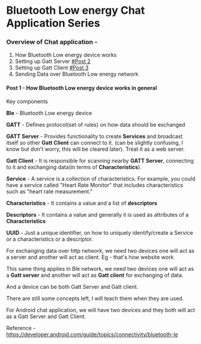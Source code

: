 # Bluetooth Low energy Chat Application Series

### Overview of Chat application -

1. How Bluetooth Low energy device works
2. Setting up Gatt Server [#Post 2](http://www.rahullohra.com/p/5c0c2264e7319d147ec27b63)
3. Setting up Gatt Client [#Post 3](http://www.rahullohra.com/p/5c227ada01d2df134d78d45e)
4. Sending Data over Bluetooth Low energy network

#### Post 1 - How Bluetooth Low energy device works in general

Key components

**Ble** - Bluetooth Low energy device

**GATT** - Defines protocol(set of rules) on how data should be exchanged

**GATT Server** - Provides functionality to create **Services** and broadcast itself so other **Gatt Client** can connect to it. (can be slightly confusing, I know but don't worry, this will be cleared later). Treat it as a web server.

**Gatt Client** - It is responsible for scanning nearby **GATT Server**, connecting to it and exchanging data(in terms of **Characteristics**).

**Service** - A service is a collection of characteristics. For example, you could have a service called "Heart Rate Monitor" that includes characteristics such as "heart rate measurement."

**Characteristics** - It contains a value and a list of **descriptors**

**Descriptors** - It contains a value and generally it is used as attributes of a **Characteristics**

**UUID** - Just a unique identifier, on how to uniquely identify/create a Service or a characteristics or a descriptor.

For exchanging data over http network, we need two devices one will act as a server and another will act as client. Eg - that's how website work

This same thing applies in Ble network, we need two devices one will act as a **Gatt server** and another will act as **Gatt client** for exchanging of data.

And a device can be both Gatt Server and Gatt client.

There are still some concepts left, I will teach them when they are used.

For Android chat application, we will have two devices and they both will act as a Gatt Server and Gatt Client.

Reference - https://developer.android.com/guide/topics/connectivity/bluetooth-le
